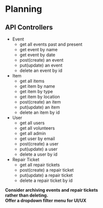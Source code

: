 # Planning

## API Controllers
* Event
    * get all events past and present
    * get event by name
    * get event by date
    * post(create) an event
    * put(update) an event 
    * delete an event by id
* Item
    * get all items
    * get item by name
    * get item by type
    * get item by location
    * post(create) an item
    * put(update) an item
    * delete an item by id
* User
    * get all users
    * get all volunteers
    * get all admin
    * get user by email
    * post(create) a user
    * put(update) a user  
    * delete a user by id  
* Repair Ticket
    * get all repair tickets
    * post(create) a repair ticket
    * put(update) a repair ticket
    * delete a repair ticket by id
    
**Consider archiving events and repair tickets  
rather than deleting.**   
**Offer a dropdown filter menu for UI/UX**